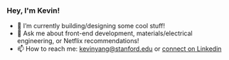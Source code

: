 ### Hey, I'm Kevin!

- 🔭 I’m currently building/designing some cool stuff!
- 💬 Ask me about front-end development, materials/electrical engineering, or Netflix recommendations!
- 📫 How to reach me: kevinyang@stanford.edu or [connect on Linkedin](https://www.linkedin.com/in/yangkeving/)
